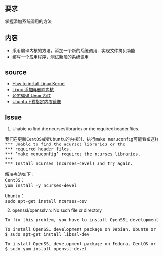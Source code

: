 ## 要求
掌握添加系统调用的方法

## 内容
- 采用编译内核的方法，添加一个新的系统调用，实现文件拷贝功能
- 编写一个应用程序，测试新加的系统调用


## source
- [How to install Linux Kernel](https://www.fosslinux.com/1639/how-to-install-linux-kernel-4-10-1-in-ubuntu-16-04.htm)
- [Linux 添加与删除内核](https://gitchat.csdn.net/activity/5ca372102db0d83fd5a25fb9)
- [如何编译 Linux 内核](https://linux.cn/article-9665-1.html)
- [Ubuntu下载指定内核镜像](https://blog.csdn.net/Ciellee/article/details/101059527)


## Issue
1. Unable to find the ncurses libraries or the required header files.
<pre>
我们在更新CentOS或者Ubuntu的内核时，执行make menuconfig可能看如这样的错误：
*** Unable to find the ncurses libraries or the
*** required header files.
*** ‘make menuconfig’ requires the ncurses libraries.
***
*** Install ncurses (ncurses-devel) and try again.

解决办法如下：
CentOS：
yum install -y ncurses-devel

Ubuntu：
sudo apt-get install ncurses-dev
</pre>

2. openssl/opensslv.h: No such file or directory
<pre>
To fix this problem, you have to install OpenSSL development package, which is available in standard repositories of all modern Linux distributions.

To install OpenSSL development package on Debian, Ubuntu or their derivatives:
$ sudo apt-get install libssl-dev

To install OpenSSL development package on Fedora, CentOS or RHEL:
$ sudo yum install openssl-devel 
</pre>
